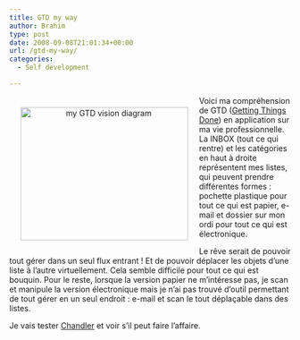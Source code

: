 ```yaml
---
title: GTD my way
author: Brahim
type: post
date: 2008-09-08T21:01:34+00:00
url: /gtd-my-way/
categories:
  - Self development

---
```

<p style="text-align: center;">
  <a href="http://brahim.hamdouni.com/wp-content/uploads/2008/09/gtd-version-bh.png"><img class="alignleft alignnone size-medium wp-image-55" style="margin: 20px; float: left;" title="gtd my way" src="http://brahim.hamdouni.com/wp-content/uploads/2008/09/gtd-version-bh-300x238.png" alt="my GTD vision diagram" width="300" height="238" /></a>
</p>

<p style="text-align: left;">
  Voici ma compréhension de GTD (<a href="http://www.davidco.com/" target="_blank">Getting Things Done</a>) en application sur ma vie professionnelle. La INBOX (tout ce qui rentre) et les catégories en haut à droite représentent mes listes, qui peuvent prendre différentes formes : pochette plastique pour tout ce qui est papier, e-mail et dossier sur mon ordi pour tout ce qui est électronique.
</p>

<p style="text-align: left;">
  Le rêve serait de pouvoir tout gérer dans un seul flux entrant ! Et de pouvoir déplacer les objets d&#8217;une liste à l&#8217;autre virtuellement. Cela semble difficile pour tout ce qui est bouquin. Pour le reste, lorsque la version papier ne m&#8217;intéresse pas, je scan et manipule la version électronique mais je n&#8217;ai pas trouvé d&#8217;outil permettant de tout gérer en un seul endroit : e-mail et scan le tout déplaçable dans des listes.
</p>

<p style="text-align: left;">
  Je vais tester <a title="Chandler project" href="http://chandlerproject.org/" target="_self">Chandler</a> et voir s&#8217;il peut faire l&#8217;affaire.
</p>